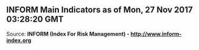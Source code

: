 ## INFORM Main Indicators as of Mon, 27 Nov 2017 03:28:20 GMT

Source: **INFORM (Index For Risk Management) - http://www.inform-index.org**